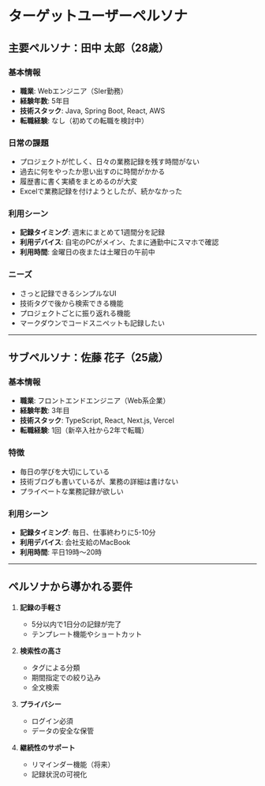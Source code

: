 # ターゲットユーザーペルソナ

## 主要ペルソナ：田中 太郎（28歳）

### 基本情報
- **職業**: Webエンジニア（SIer勤務）
- **経験年数**: 5年目
- **技術スタック**: Java, Spring Boot, React, AWS
- **転職経験**: なし（初めての転職を検討中）

### 日常の課題
- プロジェクトが忙しく、日々の業務記録を残す時間がない
- 過去に何をやったか思い出すのに時間がかかる
- 履歴書に書く実績をまとめるのが大変
- Excelで業務記録を付けようとしたが、続かなかった

### 利用シーン
- **記録タイミング**: 週末にまとめて1週間分を記録
- **利用デバイス**: 自宅のPCがメイン、たまに通勤中にスマホで確認
- **利用時間**: 金曜日の夜または土曜日の午前中

### ニーズ
- さっと記録できるシンプルなUI
- 技術タグで後から検索できる機能
- プロジェクトごとに振り返れる機能
- マークダウンでコードスニペットも記録したい

---

## サブペルソナ：佐藤 花子（25歳）

### 基本情報
- **職業**: フロントエンドエンジニア（Web系企業）
- **経験年数**: 3年目
- **技術スタック**: TypeScript, React, Next.js, Vercel
- **転職経験**: 1回（新卒入社から2年で転職）

### 特徴
- 毎日の学びを大切にしている
- 技術ブログも書いているが、業務の詳細は書けない
- プライベートな業務記録が欲しい

### 利用シーン
- **記録タイミング**: 毎日、仕事終わりに5-10分
- **利用デバイス**: 会社支給のMacBook
- **利用時間**: 平日19時〜20時

---

## ペルソナから導かれる要件

1. **記録の手軽さ**
   - 5分以内で1日分の記録が完了
   - テンプレート機能やショートカット

2. **検索性の高さ**
   - タグによる分類
   - 期間指定での絞り込み
   - 全文検索

3. **プライバシー**
   - ログイン必須
   - データの安全な保管

4. **継続性のサポート**
   - リマインダー機能（将来）
   - 記録状況の可視化